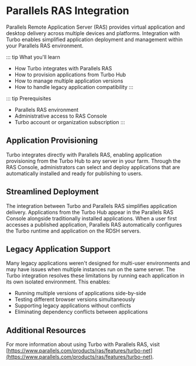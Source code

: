# Parallels RAS Integration

Parallels Remote Application Server (RAS) provides virtual application and desktop delivery across multiple devices and platforms. Integration with Turbo enables simplified application deployment and management within your Parallels RAS environment.

::: tip What you'll learn
- How Turbo integrates with Parallels RAS
- How to provision applications from Turbo Hub
- How to manage multiple application versions
- How to handle legacy application compatibility
:::

::: tip Prerequisites
- Parallels RAS environment
- Administrative access to RAS Console
- Turbo account or organization subscription
:::

## Application Provisioning

Turbo integrates directly with Parallels RAS, enabling application provisioning from the Turbo Hub to any server in your farm. Through the RAS Console, administrators can select and deploy applications that are automatically installed and ready for publishing to users.

## Streamlined Deployment

The integration between Turbo and Parallels RAS simplifies application delivery. Applications from the Turbo Hub appear in the Parallels RAS Console alongside traditionally installed applications. When a user first accesses a published application, Parallels RAS automatically configures the Turbo runtime and application on the RDSH servers.

## Legacy Application Support

Many legacy applications weren't designed for multi-user environments and may have issues when multiple instances run on the same server. The Turbo integration resolves these limitations by running each application in its own isolated environment. This enables:

- Running multiple versions of applications side-by-side
- Testing different browser versions simultaneously
- Supporting legacy applications without conflicts
- Eliminating dependency conflicts between applications

## Additional Resources

For more information about using Turbo with Parallels RAS, visit [https://www.parallels.com/products/ras/features/turbo-net](https://www.parallels.com/products/ras/features/turbo-net).
